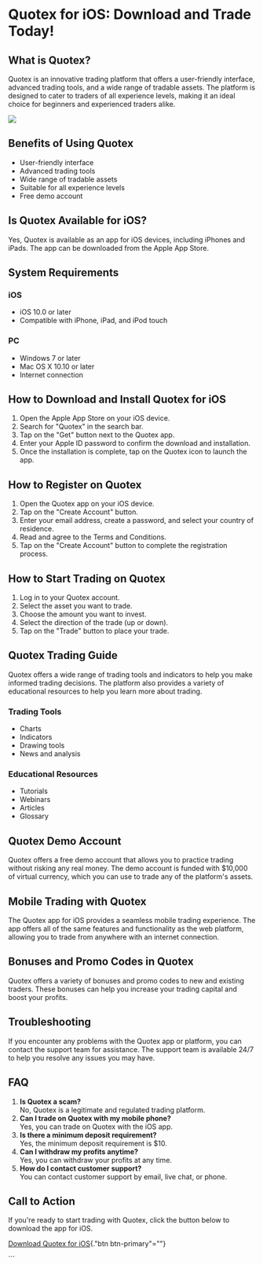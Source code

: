 # Quotex for iOS: Download and Trade Today!

## What is Quotex?

Quotex is an innovative trading platform that offers a user-friendly
interface, advanced trading tools, and a wide range of tradable assets.
The platform is designed to cater to traders of all experience levels,
making it an ideal choice for beginners and experienced traders alike.

[![](https://static.quotex.io/files/10_en/300_250.jpg)](https://traff.sbs/brokerqxlid)

## Benefits of Using Quotex

-   User-friendly interface
-   Advanced trading tools
-   Wide range of tradable assets
-   Suitable for all experience levels
-   Free demo account

## Is Quotex Available for iOS?

Yes, Quotex is available as an app for iOS devices, including iPhones
and iPads. The app can be downloaded from the Apple App Store.

## System Requirements

### iOS

-   iOS 10.0 or later
-   Compatible with iPhone, iPad, and iPod touch

### PC

-   Windows 7 or later
-   Mac OS X 10.10 or later
-   Internet connection

## How to Download and Install Quotex for iOS

1.  Open the Apple App Store on your iOS device.
2.  Search for "Quotex" in the search bar.
3.  Tap on the "Get" button next to the Quotex app.
4.  Enter your Apple ID password to confirm the download and
    installation.
5.  Once the installation is complete, tap on the Quotex icon to launch
    the app.

## How to Register on Quotex

1.  Open the Quotex app on your iOS device.
2.  Tap on the "Create Account" button.
3.  Enter your email address, create a password, and select your country
    of residence.
4.  Read and agree to the Terms and Conditions.
5.  Tap on the "Create Account" button to complete the
    registration process.

## How to Start Trading on Quotex

1.  Log in to your Quotex account.
2.  Select the asset you want to trade.
3.  Choose the amount you want to invest.
4.  Select the direction of the trade (up or down).
5.  Tap on the "Trade" button to place your trade.

## Quotex Trading Guide

Quotex offers a wide range of trading tools and indicators to help you
make informed trading decisions. The platform also provides a variety of
educational resources to help you learn more about trading.

### Trading Tools

-   Charts
-   Indicators
-   Drawing tools
-   News and analysis

### Educational Resources

-   Tutorials
-   Webinars
-   Articles
-   Glossary

## Quotex Demo Account

Quotex offers a free demo account that allows you to practice trading
without risking any real money. The demo account is funded with \$10,000
of virtual currency, which you can use to trade any of the platform\'s
assets.

## Mobile Trading with Quotex

The Quotex app for iOS provides a seamless mobile trading experience.
The app offers all of the same features and functionality as the web
platform, allowing you to trade from anywhere with an internet
connection.

## Bonuses and Promo Codes in Quotex

Quotex offers a variety of bonuses and promo codes to new and existing
traders. These bonuses can help you increase your trading capital and
boost your profits.

## Troubleshooting

If you encounter any problems with the Quotex app or platform, you can
contact the support team for assistance. The support team is available
24/7 to help you resolve any issues you may have.

## FAQ

1.  **Is Quotex a scam?**\
    No, Quotex is a legitimate and regulated trading platform.
2.  **Can I trade on Quotex with my mobile phone?**\
    Yes, you can trade on Quotex with the iOS app.
3.  **Is there a minimum deposit requirement?**\
    Yes, the minimum deposit requirement is \$10.
4.  **Can I withdraw my profits anytime?**\
    Yes, you can withdraw your profits at any time.
5.  **How do I contact customer support?**\
    You can contact customer support by email, live chat, or phone.

## Call to Action

If you\'re ready to start trading with Quotex, click the button below to
download the app for iOS.

[Download Quotex for
iOS](\%22https://traff.sbs/quotexonelink\%22){."btn
btn-primary"=""}

\`\`\`

